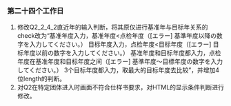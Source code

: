 ### 第二十四个工作日
1. 修改Q2_2_4_2直近年的输入判断，将其原仅进行基准年与目标年关系的check改为“基准年度入力，基准年度<点检年度（[エラー] 基準年度以降の数字を入力してください。）
目标年度入力，点检年度<目标年度（[エラー] 目标年度以前の数字を入力してください。）
基准年度和目标年度都入力，点检年度在基准年度和目标年度之间（[エラー] 基準年度～目標年度の数字を入力してください。）
3个目标年度都入力，取最大的目标年度去比较”，并增加4位length的判断。
2. 对Q2在特定团体进入时画面不符合仕样书要求，对HTML的显示条件判断进行修改。